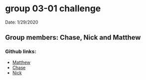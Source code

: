 # group 03-01 challenge 
Date: 1/29/2020
## Group members: Chase, Nick and Matthew

### Github links:
- [Matthew](https://github.com/Infraction71)
- [Chase](https://github.com/s528345)
- [Nick](https://github.com/NicholasPierce1)